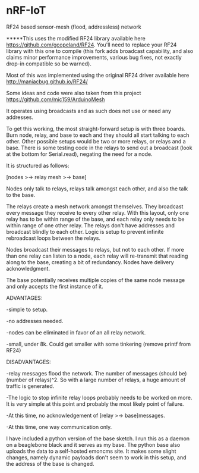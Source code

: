 nRF-IoT
=======

RF24 based sensor-mesh (flood, addressless) network


*****This uses the modified RF24 library available here https://github.com/gcopeland/RF24. You'll need to replace your RF24 library with this one to compile (this fork adds broadcast capability, and also claims minor performance improvements, various bug fixes, not exactly drop-in compatible so be warned).

Most of this was implemented using the original RF24 driver available here http://maniacbug.github.io/RF24/

Some ideas and code were also taken from this project https://github.com/mic159/ArduinoMesh

It operates using broadcasts and as such does not use or need any addresses. 

To get this working, the most straight-forward setup is with three boards. Burn node, relay, and base to each and they should all start talking to each other. Other possible setups would be two or more relays, or relays and a base. There is some testing code in the relays to send out a broadcast (look at the bottom for Serial.read), negating the need for a node. 

It is structured as follows:

[nodes >-> relay mesh >-> base]

Nodes only talk to relays, relays talk amongst each other, and also the talk to the base. 

The relays create a mesh network amongst themselves. They broadcast every message they receive to every other relay. With this layout, only one relay has to be within range of the base, and each relay only needs to be within range of one other relay. The relays don't have addresses and broadcast blindly to each other. Logic is setup to prevent infinite rebroadcast loops between the relays. 

Nodes broadcast their messages to relays, but not to each other. If more than one relay can listen to a node, each relay will re-transmit that reading along to the base, creating a bit of redundancy. Nodes have delivery acknowledgment. 

The base potentially receives multiple copies of the same node message and only accepts the first instance of it. 

ADVANTAGES:

-simple to setup.

-no addresses needed.

-nodes can be eliminated in favor of an all relay network.

-small, under 8k. Could get smaller with some tinkering (remove printf from RF24)

DISADVANTAGES:

-relay messages flood the network. The number of messages (should be) (number of relays)^2. So with a large number of relays, a huge amount of traffic is generated. 

-The logic to stop infinite relay loops probably needs to be worked on more. It is very simple at this point and probably the most likely point of failure. 

-At this time, no acknowledgement of [relay >-> base]messages.

-At this time, one way communication only.

I have included a python version of the base sketch. I run this as a daemon on a beaglebone black and it serves as my base. The python base also uploads the data to a self-hosted emoncms site. It makes some slight changes, namely dynamic payloads don't seem to work in this setup, and the address of the base is changed.
